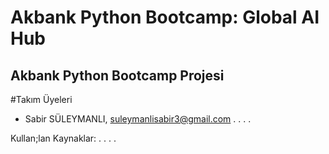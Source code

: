 # Akbank Python Bootcamp: Global AI Hub


## Akbank Python Bootcamp Projesi

#Takım Üyeleri
- Sabir SÜLEYMANLI, suleymanlisabir3@gmail.com
.
.
.
.

Kullan;lan Kaynaklar:
.
.
.
.
